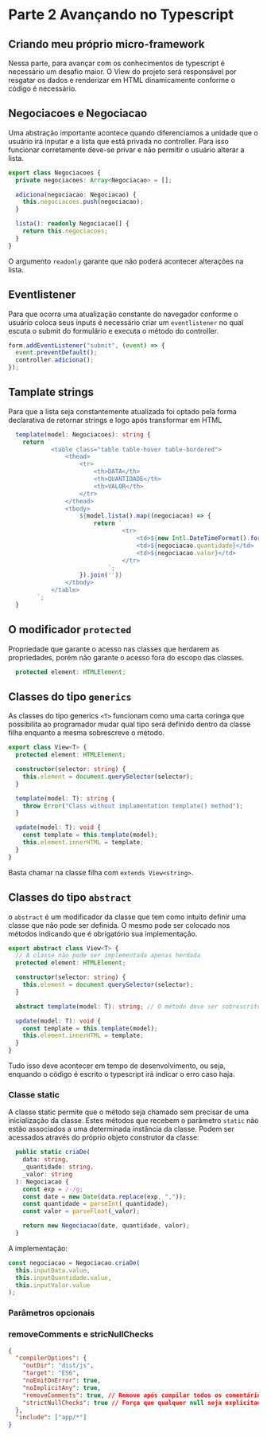 # Parte 2 Avançando no Typescript

## Criando meu próprio micro-framework

Nessa parte, para avançar com os conhecimentos de typescript é necessário um desafio maior. O View do projeto será responsável por resgatar os dados e renderizar em HTML dinamicamente conforme o código é necessário.

## Negociacoes e Negociacao

Uma abstração importante acontece quando diferenciamos a unidade que o usuário irá inputar e a lista que está privada no controller. Para isso funcionar corretamente deve-se privar e não permitir o usuário alterar a lista.

```ts
export class Negociacoes {
  private negociacoes: Array<Negociacao> = [];

  adiciona(negociacao: Negociacao) {
    this.negociacoes.push(negociacao);
  }

  lista(): readonly Negociacao[] {
    return this.negociacoes;
  }
}
```

O argumento `readonly` garante que não poderá acontecer alterações na lista.

## Eventlistener

Para que ocorra uma atualização constante do navegador conforme o usuário coloca seus inputs é necessário criar um `eventlistener` no qual escuta o submit do formulário e executa o método do controller.

```ts
form.addEventListener("submit", (event) => {
  event.preventDefault();
  controller.adiciona();
});
```

## Tamplate strings

Para que a lista seja constantemente atualizada foi optado pela forma declarativa de retornar strings e logo após transformar em HTML

```ts
  template(model: Negociacoes): string {
    return `
			<table class="table table-hover table-bordered">
				<thead>
					<tr>
						<th>DATA</th>
						<th>QUANTIDADE</th>
						<th>VALOR</th>
					</tr>
				</thead>
				<tbody>
					${model.lista().map((negociacao) => {
						return `
								<tr>
									<td>${new Intl.DateTimeFormat().format(negociacao.data)}</td>
									<td>${negociacao.quantidade}</td>
									<td>${negociacao.valor}</td>
								</tr>
							`;
					}).join('')}
				</tbody>
			</table>
		`;
  }

```

## O modificador `protected`

Propriedade que garante o acesso nas classes que herdarem as propriedades, porém não garante o acesso fora do escopo das classes.

```ts
  protected element: HTMLElement;
```

## Classes do tipo `generics`

As classes do tipo generics `<T>` funcionam como uma carta coringa que possibilita ao programador mudar qual tipo será definido dentro da classe filha enquanto a mesma sobrescreve o método.

```ts
export class View<T> {
  protected element: HTMLElement;

  constructor(selector: string) {
    this.element = document.querySelector(selector);
  }

  template(model: T): string {
    throw Error("Class without implamentation template() method");
  }

  update(model: T): void {
    const template = this.template(model);
    this.element.innerHTML = template;
  }
}
```

Basta chamar na classe filha com `extends View<string>`.

## Classes do tipo `abstract`

o `abstract` é um modificador da classe que tem como intuito definir uma classe que não pode ser definida. O mesmo pode ser colocado nos métodos indicando que é obrigatório sua implementação.

```ts
export abstract class View<T> {
  // A classe não pode ser implementada apenas herdada
  protected element: HTMLElement;

  constructor(selector: string) {
    this.element = document.querySelector(selector);
  }

  abstract template(model: T): string; // O método deve ser sobrescrito na implementação

  update(model: T): void {
    const template = this.template(model);
    this.element.innerHTML = template;
  }
}
```

Tudo isso deve acontecer em tempo de desenvolvimento, ou seja, enquando o código é escrito o typescript irá indicar o erro caso haja.

### Classe static

A classe static permite que o método seja chamado sem precisar de uma inicialização da classe. Estes métodos que recebem o parâmetro `static` não estão associados a uma determinada instância da classe. Podem ser acessados através do próprio objeto construtor da classe:

```ts
  public static criaDe(
    data: string,
    _quantidade: string,
    _valor: string
  ): Negociacao {
    const exp = /-/g;
    const date = new Date(data.replace(exp, ","));
    const quantidade = parseInt(_quantidade);
    const valor = parseFloat(_valor);

    return new Negociacao(date, quantidade, valor);
  }
```

A implementação:

```ts
const negociacao = Negociacao.criaDe(
  this.inputData.value,
  this.inputQuantidade.value,
  this.inputValor.value
);
```

### Parâmetros opcionais

### removeComments e stricNullChecks

```json
{
  "compilerOptions": {
    "outDir": "dist/js",
    "target": "ES6",
    "noEmitOnError": true,
    "noImplicitAny": true,
    "removeComments": true, // Remove após compilar todos os comentários
    "strictNullChecks": true // Força que qualquer null seja explicitado caso seja necessário
  },
  "include": ["app/*"]
}
```
